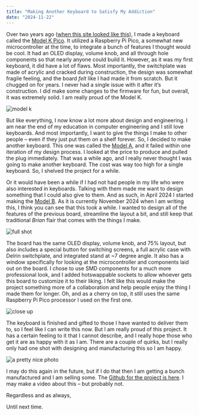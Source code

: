 ```yaml
---
title: "Making Another Keyboard to Satisfy My Addiction"
date: "2024-11-22"
---
```


Over two years ago (<a href="v2/old/index.html">when this site looked like this</a>), I made a keyboard called the <a href="https://github.com/TrojanPinata/Model-K-Pico">Model K Pico</a>. It utilized a Raspberry Pi Pico, a somewhat new microcontroller at the time, to integrate a bunch of features I thought would be cool. It had an OLED display, volume knob, and all through hole components so that nearly anyone could build it. However, as it was my first keyboard, it did have a lot of flaws. Most importantly, the switchplate was made of acrylic and cracked during construction, the design was somewhat fragile feeling, and the board <i>felt</i> like I had made it from scratch. But it chugged on for years. I never had a single issue with it after it’s construction. I did make some changes to the firmware for fun, but overall, it was extremely solid. I am really proud of the Model K.

<img src="https://i.imgur.com/oxs17nZ.jpeg" alt="model k" />

But like everything, I now know a lot more about design and engineering. I am near the end of my education in computer engineering and I still love keyboards. And most importantly, I want to give the things I make to other people – even if they just put them on a shelf forever. So, I decided to make another keyboard. This one was called the <a href="https://github.com/TrojanPinata/Model-A">Model A</a>, and it failed within one iteration of my design process. I looked at the price to produce and pulled the plug immediately. That was a while ago, and I really never thought I was going to make another keyboard. The cost was way too high for a single keyboard. So, I shelved the project for a while. 

Or it would have been a while if I had not had people in my life who were also interested in keyboards. Talking with them made me want to design something that I could also give to them. And as such, in April 2024 I started making the <a href="https://github.com/TrojanPinata/Model-B">Model B</a>. As it is currently November 2024 when I am writing this, I think you can see that this took a while. I wanted to design all of the features of the previous board, streamline the layout a bit, and still keep that traditional <i>Brian</i> flair that comes with the things I make.

<img src="https://i.imgur.com/7yxFbYw.jpeg" alt="full shot" />

The board has the same OLED display, volume knob, and 75% layout, but also includes a special button for switching screens, a full acrylic case with Delrin switchplate, and integrated stand at ~7 degree angle. It also has a window specifically for looking at the microcontroller and components laid out on the board. I chose to use SMD components for a much more professional look, and I added hotswappable sockets to allow whoever gets this board to customize it to their liking. I felt like this would make the project something more of a collaboration and help people enjoy the thing I made them for longer. Oh, and as a cherry on top, it still uses the same Raspberry Pi Pico processor I used on the first one.

<img src="https://i.imgur.com/10xAQjR.jpeg" alt="close up" />

The keyboard is finished and gifted to those I have wanted to deliver them to, so I feel like I can write this now. But I am really proud of this project. It has a certain feeling to it that I cannot describe, and I really hope those who get it are as happy with it as I am. There are a couple of quirks, but I really only had one shot with designing and manufacturing this so I am happy.

<img src="https://i.imgur.com/dlf4HPK.jpeg" alt="a pretty nice photo" />

I may do this again in the future, but if I do that then I am getting a bunch manufactured and I am selling some. The <a href="https://github.com/TrojanPinata/Model-B">Github for the project is here</a>. I may make a video about this – but probably not. 

Regardless and as always,

Until next time.